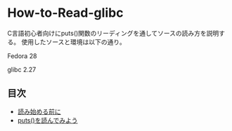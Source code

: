 # How-to-Read-glibc

C言語初心者向けにputs()関数のリーディングを通してソースの読み方を説明する。
使用したソースと環境は以下の通り。

Fedora 28

glibc 2.27

## 目次

* [読み始める前に](1-introduction.md)
* [puts()を読んでみよう](2-reading_puts.md)
